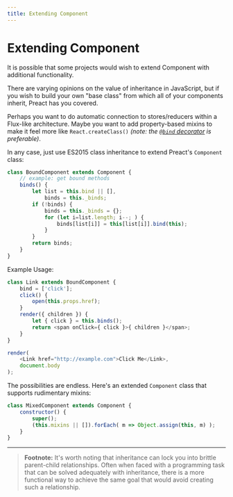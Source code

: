 ```yaml
---
title: Extending Component
---
```


# Extending Component

It is possible that some projects would wish to extend Component with additional functionality.

There are varying opinions on the value of inheritance in JavaScript, but if you wish to build your own "base class" from which all of your components inherit, Preact has you covered.

Perhaps you want to do automatic connection to stores/reducers within a Flux-like architecture. Maybe you want to add property-based mixins to make it feel more like `React.createClass()` _(note: the [`@bind` decorator](https://github.com/developit/decko#bind) is preferable)_.

In any case, just use ES2015 class inheritance to extend Preact's `Component` class:

```js
class BoundComponent extends Component {
    // example: get bound methods
    binds() {
        let list = this.bind || [],
            binds = this._binds;
        if (!binds) {
            binds = this._binds = {};
            for (let i=list.length; i--; ) {
                binds[list[i]] = this[list[i]].bind(this);
            }
        }
        return binds;
    }
}
```

Example Usage:

```js
class Link extends BoundComponent {
    bind = ['click'];
    click() {
        open(this.props.href);
    }
    render({ children }) {
        let { click } = this.binds();
        return <span onClick={ click }>{ children }</span>;
    }
}

render(
    <Link href="http://example.com">Click Me</Link>,
    document.body
);
```


The possibilities are endless. Here's an extended `Component` class that supports rudimentary mixins:

```js
class MixedComponent extends Component {
    constructor() {
        super();
        (this.mixins || []).forEach( m => Object.assign(this, m) );
    }
}
```

---

> **Footnote:** It's worth noting that inheritance can lock you into brittle parent-child relationships. Often when faced with a programming task that can be solved adequately with inheritance, there is a more functional way to achieve the same goal that would avoid creating such a relationship.
